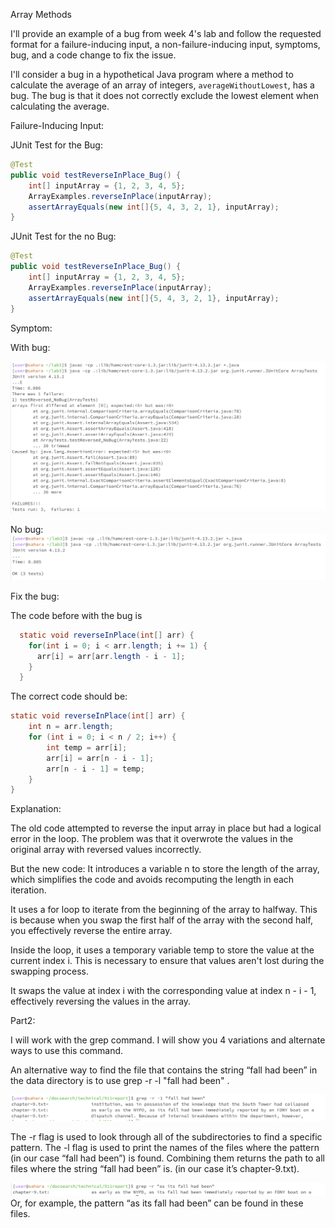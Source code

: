 Array Methods

I'll provide an example of a bug from week 4's lab and follow the requested format for a failure-inducing input, a non-failure-inducing input, symptoms, bug, and a code change to fix the issue. 

I'll consider a bug in a hypothetical Java program where a method to calculate the average of an array of integers, `averageWithoutLowest`, has a bug. The bug is that it does not correctly exclude the lowest element when calculating the average.

Failure-Inducing Input:

JUnit Test for the Bug:
```java
@Test
public void testReverseInPlace_Bug() {
    int[] inputArray = {1, 2, 3, 4, 5};
    ArrayExamples.reverseInPlace(inputArray);
    assertArrayEquals(new int[]{5, 4, 3, 2, 1}, inputArray);
}
```

JUnit Test for the no Bug:
```java
@Test
public void testReverseInPlace_Bug() {
    int[] inputArray = {1, 2, 3, 4, 5};
    ArrayExamples.reverseInPlace(inputArray);
    assertArrayEquals(new int[]{5, 4, 3, 2, 1}, inputArray);
}
```
Symptom:

With bug:

![Image](bug2.png)

No bug:
![Image](bug.png)

Fix the bug:

The code before with the bug is 

```java
  static void reverseInPlace(int[] arr) {
    for(int i = 0; i < arr.length; i += 1) {
      arr[i] = arr[arr.length - i - 1];
    }
  }
```

The correct code should be:
```java
static void reverseInPlace(int[] arr) {
    int n = arr.length;
    for (int i = 0; i < n / 2; i++) {
        int temp = arr[i];
        arr[i] = arr[n - i - 1];
        arr[n - i - 1] = temp;
    }
}
```

Explanation:

The old code attempted to reverse the input array in place but had a logical error in the loop. The problem was that it overwrote the values in the original array with reversed values incorrectly.

But the new code:
It introduces a variable n to store the length of the array, which simplifies the code and avoids recomputing the length in each iteration.

It uses a for loop to iterate from the beginning of the array to halfway. This is because when you swap the first half of the array with the second half, you effectively reverse the entire array.

Inside the loop, it uses a temporary variable temp to store the value at the current index i. This is necessary to ensure that values aren't lost during the swapping process.

It swaps the value at index i with the corresponding value at index n - i - 1, effectively reversing the values in the array.



Part2:

I will work with the grep command. I will show you 4 variations and alternate ways to use this command.

An alternative way to find the file that contains the string “fall had been” in the data directory is to use grep -r -l "fall had been" .

![Image](grep1.png)

The -r flag is used to look through all of the subdirectories to find a specific pattern. The -l flag is used to print the names of the files
where the pattern (in our case “fall had been”) is found. Combining them returns the path to all files where the string “fall had been” is. (in our
case it’s chapter-9.txt).

![Image](grep2.png)
Or, for example, the pattern “as its fall had been” can be found in these files.
